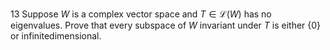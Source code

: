 13 Suppose $W$ is a complex vector space and $T \in \mathcal{L}(W)$ has no eigenvalues. Prove that every subspace of $W$ invariant under $T$ is either $\{0\}$ or infinitedimensional.
